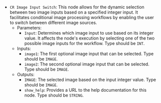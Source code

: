 - `CR Image Input Switch`: This node allows for the dynamic selection between two image inputs based on a specified integer input. It facilitates conditional image processing workflows by enabling the user to switch between different image sources.
    - Parameters:
        - `Input`: Determines which image input to use based on its integer value. It affects the node's execution by selecting one of the two possible image inputs for the workflow. Type should be `INT`.
    - Inputs:
        - `image1`: The first optional image input that can be selected. Type should be `IMAGE`.
        - `image2`: The second optional image input that can be selected. Type should be `IMAGE`.
    - Outputs:
        - `IMAGE`: The selected image based on the input integer value. Type should be `IMAGE`.
        - `show_help`: Provides a URL to the help documentation for this node. Type should be `STRING`.
